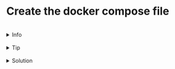 # Create the docker compose file


<br>
<details><summary>Info</summary>
<br>

Docker compose is used to define and run multi-container applications. We'll create an application that is made up from two containers one that is built from the Dockerfile created in the last step and the second a default redis image. It will also map the exposed 5000 port to 8080 so we can check the output easily on the KillerCoda platform.

Take a look the docker compose reference guide and see if you can create a docker compose file to make it all work.

[Docker compose reference](https://docs.docker.com/reference/cli/docker/compose/).

</details>

<br>
<details><summary>Tip</summary>
<br>
Each part of the applciation is defined as a service, this allows us to scale each part of the application by having more than one container instance for each type. Each service is nested under the services tag in the yaml, the key used is the name of the service and can be anything. The example below shows a webapp service that is built from a Dockerfile that's found in the same directory as the docker-compose.yml. The redis container doesn't need any customisation the best image to use is redis:alpine.  

```
services:
  webapp:
    build: .
    ports:
      - "8000:8000"
```
</details>


<br>
<details><summary>Solution</summary>
<br>
Create a docker-compose.yml file, copy the content below into it and save it.

```plain
version: "3.3"
services:
  web:
    build: .
    ports:
      - "8080:5000"
  redis:
    image: "redis:alpine"
```{{copy}}

This Compose file defines two services: web and redis.

Web service
The web service uses an image that’s built from the Dockerfile in the current directory. It then binds the container and the host machine to the exposed port, 8080. This example service uses the default port for the Flask web server, 5000.

Redis service
The redis service uses a public Redis image pulled from the Docker Hub registry.
</details>